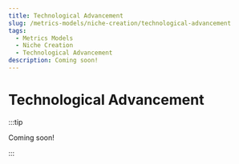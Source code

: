 ```yaml
---
title: Technological Advancement
slug: /metrics-models/niche-creation/technological-advancement
tags:
  - Metrics Models
  - Niche Creation
  - Technological Advancement
description: Coming soon!
---
```


# Technological Advancement

:::tip

Coming soon!

:::

